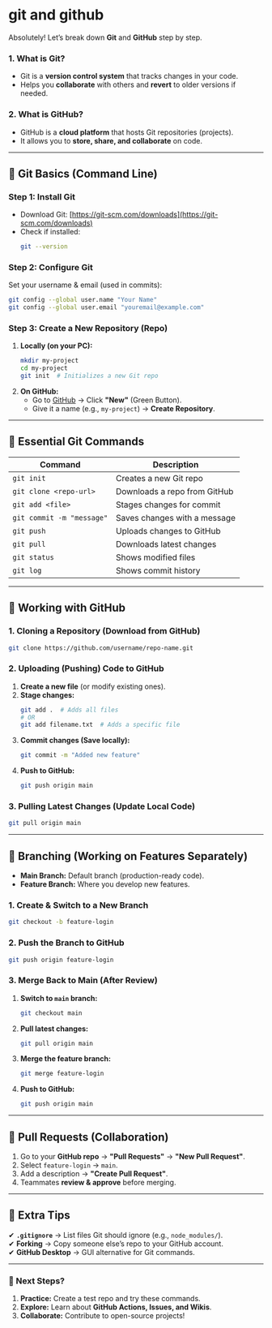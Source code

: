 # git and github

Absolutely! Let’s break down **Git** and **GitHub** step by step.  

### **1. What is Git?**  
- Git is a **version control system** that tracks changes in your code.  
- Helps you **collaborate** with others and **revert** to older versions if needed.  

### **2. What is GitHub?**  
- GitHub is a **cloud platform** that hosts Git repositories (projects).  
- It allows you to **store, share, and collaborate** on code.  

---

## **📌 Git Basics (Command Line)**
### **Step 1: Install Git**  
- Download Git: [https://git-scm.com/downloads](https://git-scm.com/downloads)  
- Check if installed:  
  ```sh
  git --version
  ```

### **Step 2: Configure Git**  
Set your username & email (used in commits):  
```sh
git config --global user.name "Your Name"
git config --global user.email "youremail@example.com"
```

### **Step 3: Create a New Repository (Repo)**  
1. **Locally (on your PC):**  
   ```sh
   mkdir my-project
   cd my-project
   git init  # Initializes a new Git repo
   ```
2. **On GitHub:**  
   - Go to [GitHub](https://github.com) → Click **"New"** (Green Button).  
   - Give it a name (e.g., `my-project`) → **Create Repository**.  

---

## **📌 Essential Git Commands**
| Command | Description |
|---------|-------------|
| `git init` | Creates a new Git repo |
| `git clone <repo-url>` | Downloads a repo from GitHub |
| `git add <file>` | Stages changes for commit |
| `git commit -m "message"` | Saves changes with a message |
| `git push` | Uploads changes to GitHub |
| `git pull` | Downloads latest changes |
| `git status` | Shows modified files |
| `git log` | Shows commit history |

---

## **📌 Working with GitHub**
### **1. Cloning a Repository (Download from GitHub)**
```sh
git clone https://github.com/username/repo-name.git
```

### **2. Uploading (Pushing) Code to GitHub**
1. **Create a new file** (or modify existing ones).  
2. **Stage changes:**  
   ```sh
   git add .  # Adds all files
   # OR
   git add filename.txt  # Adds a specific file
   ```
3. **Commit changes (Save locally):**  
   ```sh
   git commit -m "Added new feature"
   ```
4. **Push to GitHub:**  
   ```sh
   git push origin main
   ```

### **3. Pulling Latest Changes (Update Local Code)**
```sh
git pull origin main
```

---

## **📌 Branching (Working on Features Separately)**
- **Main Branch:** Default branch (production-ready code).  
- **Feature Branch:** Where you develop new features.  

### **1. Create & Switch to a New Branch**
```sh
git checkout -b feature-login
```

### **2. Push the Branch to GitHub**
```sh
git push origin feature-login
```

### **3. Merge Back to Main (After Review)**
1. **Switch to `main` branch:**  
   ```sh
   git checkout main
   ```
2. **Pull latest changes:**  
   ```sh
   git pull origin main
   ```
3. **Merge the feature branch:**  
   ```sh
   git merge feature-login
   ```
4. **Push to GitHub:**  
   ```sh
   git push origin main
   ```

---

## **📌 Pull Requests (Collaboration)**
1. Go to your **GitHub repo** → **"Pull Requests"** → **"New Pull Request"**.  
2. Select `feature-login` → `main`.  
3. Add a description → **"Create Pull Request"**.  
4. Teammates **review & approve** before merging.  

---

## **📌 Extra Tips**
✔ **`.gitignore`** → List files Git should ignore (e.g., `node_modules/`).  
✔ **Forking** → Copy someone else’s repo to your GitHub account.  
✔ **GitHub Desktop** → GUI alternative for Git commands.  

---

### **🚀 Next Steps?**
1. **Practice:** Create a test repo and try these commands.  
2. **Explore:** Learn about **GitHub Actions, Issues, and Wikis**.  
3. **Collaborate:** Contribute to open-source projects!  

